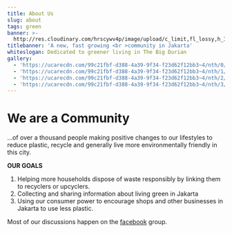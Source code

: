 ```yaml
---
title: About Us
slug: about
tags: green
banner: >-
  http://res.cloudinary.com/hrscywv4p/image/upload/c_limit,fl_lossy,h_1500,w_2000,f_auto,q_auto/v1/1378019/kilarov-zaneit-634702-unsplash_zfrfwx.jpg
titlebanner: 'A new, fast growing <br >community in Jakarta'
whiteslogan: Dedicated to greener living in The Big Durian
gallery:
  - 'https://ucarecdn.com/99c21fbf-d388-4a39-9f34-f23d62f12bb3~4/nth/0/'
  - 'https://ucarecdn.com/99c21fbf-d388-4a39-9f34-f23d62f12bb3~4/nth/1/'
  - 'https://ucarecdn.com/99c21fbf-d388-4a39-9f34-f23d62f12bb3~4/nth/2/'
  - 'https://ucarecdn.com/99c21fbf-d388-4a39-9f34-f23d62f12bb3~4/nth/3/'
---
```

# We are a Community

...of over a thousand people making positive changes to our lifestyles to reduce plastic, recycle and generally live more environmentally friendly in this city.

**OUR GOALS**

1. Helping more households dispose of waste responsibly by linking them to recyclers or upcyclers.
2. Collecting and sharing information about living green in Jakarta 
3. Using our consumer power to encourage shops and other businesses in Jakarta to use less plastic.

Most of our discussions happen on the [facebook](https://www.facebook.com/groups/GGJakarta/) group.
